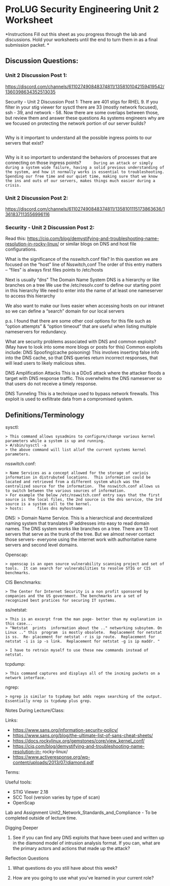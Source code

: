 ﻿# ProLUG Security Engineering Unit 2 Worksheet


*Instructions
Fill out this sheet as you progress through the lab and discussions. Hold your worksheets until the end to turn them in as a final submission packet.
*

## Discussion Questions:

### Unit 2 Discussion Post 1: 

https://discord.com/channels/611027490848374811/1358101042159419542/1360398634352513035

Security - Unit 2 Discussion Post 1: 
There are 401 stigs for RHEL 9. If you filter in your stig viewer for sysctl there are 33 (mostly network focused), ssh - 39, and network - 58. Now there are some overlaps between those, but review them and answer these questions
As systems engineers why are we focused on protecting the network portion of our server builds?
```    Our network is how we interact with the server.  Gone of the days of servers in locked rooms.  The network is our primary point of failure for unauthorized access.  
```

Why is it important to understand all the possible ingress points to our servers that exist?
```    The ingress points are how we make valid connections to the server.  These are how the various outside services we rely upon connect to a machine.  Hackers or unauthorized users will sometimes enter systems through network vulnerabilities.  But it appears getting ahold of a valid user and pw is most common.  Network exploits, like two from 2017 called NotPetya and WannaCry, are probably the biggest threat.
```

Why is it so important to understand the behaviors of processes that are connecting on those ingress points?
```     During an attack or simply during a system wide failure, having a solid previous understanding of the system, and how it normally works is essential to troubleshooting.  Spending our free time and our quiet time, making sure that we know the ins and outs of our servers, makes things much easier during a crisis.```



### Unit 2 Discussion Post 2: 

https://discord.com/channels/611027490848374811/1358101115173863636/1361837113556996116

### Security - Unit 2 Discussion Post 2: 
Read this: https://ciq.com/blog/demystifying-and-troubleshooting-name-resolution-in-rocky-linux/ or similar blogs on DNS and host file configurations.

What is the significance of the nsswitch.conf file?
In this question we are focused on the “host” line of Nsswitch,conf 
The order of this entry matters – “files” is always first 
files points to /etc/hosts


Next is usually “dns”
The Domain Name System DNS is a hierarchy or like branches on a tree
We use the /etc/resolv.conf to define our starting point in this hierarchy
We need to enter into the name of at least one nameserver to access this hierarchy

We also want to make our lives easier when accessing hosts on our intranet so we can define a “search” domain for our local servers

p.s. I found that there are some other cool options for this file such as “option attempts” & “option timeout” that are useful when listing multiple nameservers for redundancy.


What are security problems associated with DNS and common exploits? 
(May have to look into some more blogs or posts for this)
Common exploits include:
DNS Spoofing(cache poisoning)
This involves inserting false info into the DNS cache, so that DNS queries return incorrect responses, that will lead users to likely malicious sites.


DNS Amplification Attacks
This is a DDoS attack where the attacker floods a target with DNS response traffic.  This overwhelms the DNS nameserver so that users do not receive a timely response.

DNS Tunneling
This is a technique used to bypass network firewalls.  This exploit is used to exfiltrate data from a compromised system.




## Definitions/Terminology

sysctl:

    > This command allows sysadmins to configure/change various kernel parameters while a system is up and running.  
    > #/sbin/sysctl -a
    > the above command will list allof the current systems kernel parameters.

nsswitch.conf:

    > Name Services as a concept allowed for the storage of variois information in distrubuted locations.  This information could be located and retrieved from a different system which was the centralized source for the information.  The nsswitch.conf allows us to switch between the various sources of information.
    > For example the below /etc/nswwitch.conf entry says that the first source is the local files, the 2nd source is the dns service, the 3rd source is a system call to the kernel.
    > hosts:      files dns myhostname

DNS:
    > Domain Name Service.  This is a hierarchical and decentralized naming system that translates IP addresses into easy to read domain names. The DNS system works like branches on a tree.  There are 13 root servers that serve as the trunk of the tree.  But we almost never contact those servers-  everyone using the internet work with authoritative name servers and second level domains.

Openscap:

    > openscap is an open source vulnerability scanning project and set of tools.  It can search for vulnerabilities to resolve STIG or CIS benchmarks.

CIS Benchmarks:

    > The Center for Internet Security is a non profit sponsored by companies and the US government. The benchmarks are a set of recognized best pratices for securing IT systems.

ss/netstat:

    > This is an excerpt from the man page- better than my explanation in this case...
    > "Netstat  prints  information about the .." networking subsytem. On Linux .." this  program  is mostly obsolete.  Replacement for netstat is ss.  Re‐ placement for netstat -r is ip route.  Replacement for netstat -i is ip -s link.  Replacement for netstat -g is ip maddr. "

    > I have to retrain myself to use these new commands instead of netstat.

tcpdump:

    > This command captures and displays all of the incming packets on a network interface.

ngrep:

    > ngrep is similar to tcpdump but adds regex searching of the output.  Essentially nrep is tcpdump plus grep.


Notes During Lecture/Class:

Links:
* https://www.sans.org/information-security-policy/
* https://www.sans.org/blog/the-ultimate-list-of-sans-cheat-sheets/
* https://docs.rockylinux.org/gemstones/core/view_kernel_conf/
* https://ciq.com/blog/demystifying-and-troubleshooting-name-resolution-in- rocky-linux/
* https://www.activeresponse.org/wp-content/uploads/2013/07/diamond.pdf


Terms:


Useful tools:
* STIG Viewer 2.18
* SCC Tool (version varies by type of scan)
* OpenScap


Lab and Assignment
Unit2_Network_Standards_and_Compliance - To be completed outside of lecture
time.

Digging Deeper
1. See if you can find any DNS exploits that have been used and written up in the diamond model of intrusion analysis format. If you can, what are the primary actors and actions that made up the attack?


Reflection Questions
1. What questions do you still have about this week?


2. How are you going to use what you've learned in your current role?
